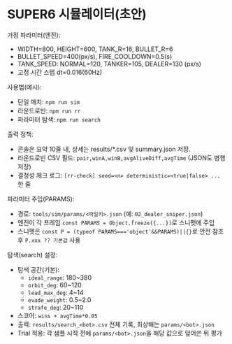 # SUPER6 시뮬레이터(초안)

가정 파라미터(엔진):
- WIDTH=800, HEIGHT=600, TANK_R=16, BULLET_R=6
- BULLET_SPEED=400(px/s), FIRE_COOLDOWN=0.5(s)
- TANK_SPEED: NORMAL=120, TANKER=105, DEALER=130 (px/s)
- 고정 시간 스텝 dt=0.016(60Hz)

사용법(예시):
- 단일 매치: `npm run sim`
- 라운드로빈: `npm run rr`
- 파라미터 탐색: `npm run search`

출력 정책:
- 콘솔은 요약 10줄 내, 상세는 results/*.csv 및 summary.json 저장.
- 라운드로빈 CSV 필드: `pair,winA,winB,avgAliveDiff,avgTime` (JSON도 병행 저장)
- 결정성 체크 로그: `[rr-check] seed=<n> deterministic=<true|false> ...` 한 줄

파라미터 주입(PARAMS):
- 경로: `tools/sim/params/<파일키>.json` (예: `02_dealer_sniper.json`)
- 엔진이 각 프레임 `const PARAMS = Object.freeze({...})`로 스니펫에 주입
- 스니펫은 `const P = (typeof PARAMS==='object'&&PARAMS)||{}`로 안전 참조 후 `P.xxx ?? 기본값` 사용

탐색(search) 설정:
- 탐색 공간(기본):
  - `ideal_range`: 180~380
  - `orbit_deg`: 60~120
  - `lead_max_deg`: 4~14
  - `evade_weight`: 0.5~2.0
  - `strafe_deg`: 20~110
- 스코어: `wins + avgTime*0.05`
- 출력: `results/search_<bot>.csv` 전체 기록, 최상해는 `params/<bot>.json`
- Trial 적용: 각 샘플 시작 전에 `params/<bot>.json`을 해당 값으로 덮어쓴 뒤 평가

